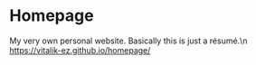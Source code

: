 # Homepage
My very own personal website. Basically this is just a résumé.\n
https://vitalik-ez.github.io/homepage/
